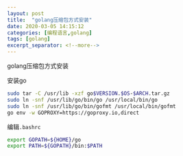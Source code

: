 ```yaml
---
layout: post
title:  "golang压缩包方式安装"
date: 2020-03-05 14:15:12
categories: [编程语言,golang]
tags: [golang]
excerpt_separator: <!--more-->
---
```

golang压缩包方式安装
<!--more-->

安装go
```bash
sudo tar -C /usr/lib -xzf go$VERSION.$OS-$ARCH.tar.gz
sudo ln -snf /usr/lib/go/bin/go /usr/local/bin/go
sudo ln -snf /usr/lib/go/bin/gofmt /usr/local/bin/gofmt
go env -w GOPROXY=https://goproxy.io,direct
```

编辑`.bashrc`
```bash
export GOPATH=${HOME}/go
export PATH=${GOPATH}/bin:$PATH
```